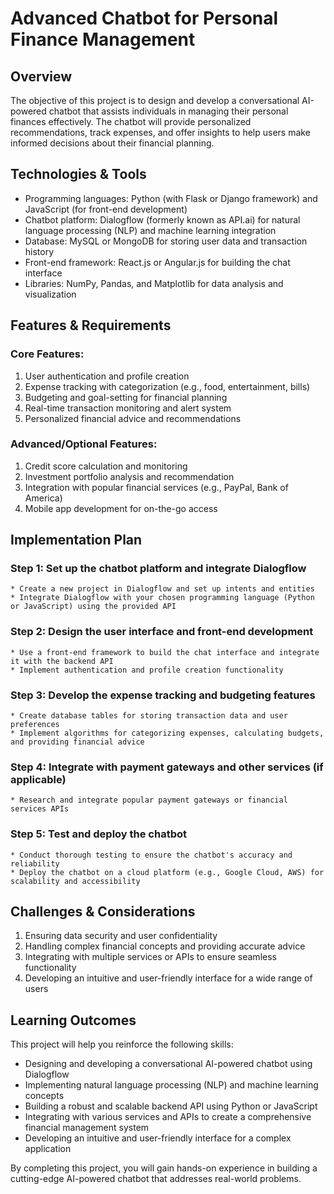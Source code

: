 # Advanced Chatbot for Personal Finance Management

## Overview
The objective of this project is to design and develop a conversational AI-powered chatbot that assists individuals in managing their personal finances effectively. The chatbot will provide personalized recommendations, track expenses, and offer insights to help users make informed decisions about their financial planning.

## Technologies & Tools
* Programming languages: Python (with Flask or Django framework) and JavaScript (for front-end development)
* Chatbot platform: Dialogflow (formerly known as API.ai) for natural language processing (NLP) and machine learning integration
* Database: MySQL or MongoDB for storing user data and transaction history
* Front-end framework: React.js or Angular.js for building the chat interface
* Libraries: NumPy, Pandas, and Matplotlib for data analysis and visualization

## Features & Requirements
### Core Features:
1. User authentication and profile creation
2. Expense tracking with categorization (e.g., food, entertainment, bills)
3. Budgeting and goal-setting for financial planning
4. Real-time transaction monitoring and alert system
5. Personalized financial advice and recommendations

### Advanced/Optional Features:
1. Credit score calculation and monitoring
2. Investment portfolio analysis and recommendation
3. Integration with popular financial services (e.g., PayPal, Bank of America)
4. Mobile app development for on-the-go access

## Implementation Plan
### Step 1: Set up the chatbot platform and integrate Dialogflow
	* Create a new project in Dialogflow and set up intents and entities
	* Integrate Dialogflow with your chosen programming language (Python or JavaScript) using the provided API

### Step 2: Design the user interface and front-end development
	* Use a front-end framework to build the chat interface and integrate it with the backend API
	* Implement authentication and profile creation functionality

### Step 3: Develop the expense tracking and budgeting features
	* Create database tables for storing transaction data and user preferences
	* Implement algorithms for categorizing expenses, calculating budgets, and providing financial advice

### Step 4: Integrate with payment gateways and other services (if applicable)
	* Research and integrate popular payment gateways or financial services APIs

### Step 5: Test and deploy the chatbot
	* Conduct thorough testing to ensure the chatbot's accuracy and reliability
	* Deploy the chatbot on a cloud platform (e.g., Google Cloud, AWS) for scalability and accessibility

## Challenges & Considerations
1. Ensuring data security and user confidentiality
2. Handling complex financial concepts and providing accurate advice
3. Integrating with multiple services or APIs to ensure seamless functionality
4. Developing an intuitive and user-friendly interface for a wide range of users

## Learning Outcomes
This project will help you reinforce the following skills:

* Designing and developing a conversational AI-powered chatbot using Dialogflow
* Implementing natural language processing (NLP) and machine learning concepts
* Building a robust and scalable backend API using Python or JavaScript
* Integrating with various services and APIs to create a comprehensive financial management system
* Developing an intuitive and user-friendly interface for a complex application

By completing this project, you will gain hands-on experience in building a cutting-edge AI-powered chatbot that addresses real-world problems.
